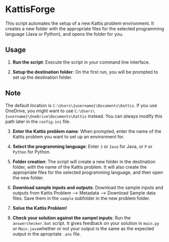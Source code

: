 # KattisForge


This script automates the setup of a new Kattis problem environment. It creates a new folder with the appropriate files for the selected programming language (Java or Python), and opens the folder for you.


## Usage

1. **Run the script**: Execute the script in your command line interface.

2. **Setup the destination folder**: On the first run, you will be prompted to set up the destination folder.

## Note
The default location is `C:\Users\{username}\Documents\Kattis`.
If you use OneDrive, you might want to use `C:\Users\{username}\OneDrive\Documents\Kattis` instead.
You can always modify this path later in the `config.ini` file.

3. **Enter the Kattis problem name**: When prompted, enter the name of the Kattis problem you want to set up an environment for.

4. **Select the programming language**: Enter `J` or `Java` for Java, or `P` or `Python` for Python.

5. **Folder creation**: The script will create a new folder in the destination folder, with the name of the Kattis problem. It will also create the appropriate files for the selected programming language, and then open the new folder.

6. **Download sample inputs and outputs**: Download the sample inputs and outputs from  Kattis Problem --> Metadata --> Download Sample data files. Save them in the `sample` subfolder in the new problem folder.

7. **Solve the Kattis Problem!**

8. **Check your solution against the sampel inputs**: Run the `answerchecker.bat` script. It gives feedback on your solution in `main.py` or `Main.java`whether or not your output is the same as the expected output in the apropriate `.ans` file.



